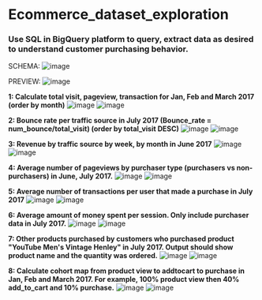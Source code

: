 # Ecommerce_dataset_exploration
### Use SQL in BigQuery platform  to query, extract data **as desired** to understand customer purchasing behavior.

SCHEMA:
![image](https://github.com/user-attachments/assets/fc762e93-8a4c-4024-8d0c-3f95e119936c)

PREVIEW:
![image](https://github.com/user-attachments/assets/3dd65540-8ec5-4ca1-a32b-ec2946272ccf)


**1: Calculate total visit, pageview, transaction for Jan, Feb and March 2017 (order by month)**
![image](https://github.com/user-attachments/assets/1421a6b5-bd49-496b-9e57-1b51f28e9b42)
![image](https://github.com/user-attachments/assets/0e528296-339f-4a70-ac83-41ea3eff0bbc)


**2: Bounce rate per traffic source in July 2017 (Bounce_rate = num_bounce/total_visit) (order by total_visit DESC)**
![image](https://github.com/user-attachments/assets/e924dde0-2b66-421f-b3fe-285be2bfa7f2)
![image](https://github.com/user-attachments/assets/5ad8e299-eea4-428f-9c94-eb6f4fef89b1)


**3: Revenue by traffic source by week, by month in June 2017**
![image](https://github.com/user-attachments/assets/c7b77937-c68f-4687-952a-7eb6042863e3)
![image](https://github.com/user-attachments/assets/82866075-c3fd-47e8-baf4-f2f4c48c2d06)


**4: Average number of pageviews by purchaser type (purchasers vs non-purchasers) in June, July 2017.**
![image](https://github.com/user-attachments/assets/6124ef35-3035-4f9f-8cd8-eaf7d5e256cb)
![image](https://github.com/user-attachments/assets/583f90cf-a673-457b-8841-c0c4d2a303da)


**5: Average number of transactions per user that made a purchase in July 2017**
![image](https://github.com/user-attachments/assets/8890352b-b16f-4e70-a58f-327964803f0d)
![image](https://github.com/user-attachments/assets/16c56414-378f-4da0-814c-c564e5a335a2)


**6: Average amount of money spent per session. Only include purchaser data in July 2017.**
![image](https://github.com/user-attachments/assets/c234bfa8-e362-4525-8cdc-6d8860f51435)
![image](https://github.com/user-attachments/assets/e7cabbe1-530e-4bfb-a0de-1ce724c8fd1f)


**7:  Other products purchased by customers who purchased product "YouTube Men's Vintage Henley" in July 2017. Output should show product name and the quantity was ordered.**
![image](https://github.com/user-attachments/assets/2e7024bf-3403-417f-947e-b4b85914651c)
![image](https://github.com/user-attachments/assets/6019a34c-170b-421f-8d8d-174d92b32c61)


**8: Calculate cohort map from product view to addtocart to purchase in Jan, Feb and March 2017. For example, 100% product view then 40% add_to_cart and 10% purchase.**
![image](https://github.com/user-attachments/assets/8a2bda8f-3a4e-4898-a42e-a6b4a8b7bb13)
![image](https://github.com/user-attachments/assets/6456c457-a653-4969-8d4e-20ee78d84002)

